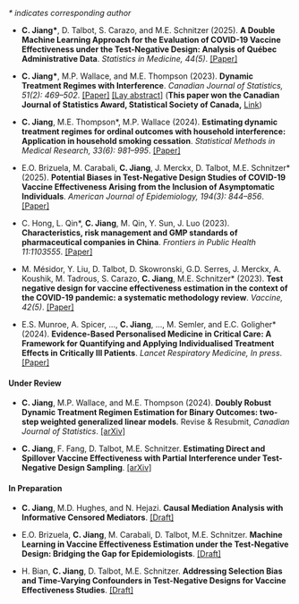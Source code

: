 *\* indicates corresponding author*

-   **C. Jiang\***, D. Talbot, S. Carazo, and M.E. Schnitzer (2025). **A Double Machine Learning Approach for the Evaluation of COVID-19 Vaccine Effectiveness under the Test-Negative Design: Analysis of Québec Administrative Data**. *Statistics in Medicine, 44(5)*. [[Paper]](https://onlinelibrary.wiley.com/doi/full/10.1002/sim.70025)

-   **C. Jiang\***, M.P. Wallace, and M.E. Thompson (2023). **Dynamic Treatment Regimes with Interference**. *Canadian Journal of Statistics, 51(2): 469–502*. [[Paper]](https://onlinelibrary.wiley.com/doi/abs/10.1002/cjs.11702) [[Lay abstract]](https://www.statisticsviews.com/article/lay-abstract-for-canadian-journal-of-statistics-article-dynamic-treatment-regimes-with-interference/) (**This paper won the Canadian Journal of Statistics Award, Statistical Society of Canada,** [Link](https://ssc.ca/en/awards/2024/cong-jiang-michael-wallace-and-mary-thompson-canadian-journal-statistics-award-2024))

-   **C. Jiang**, M.E. Thompson\*, M.P. Wallace (2024). **Estimating dynamic treatment regimes for ordinal outcomes with household interference: Application in household smoking cessation**. *Statistical Methods in Medical Research, 33(6): 981–995*. [[Paper]](https://journals.sagepub.com/doi/10.1177/09622802241242313)

-   E.O. Brizuela, M. Carabali, **C. Jiang**, J. Merckx, D. Talbot, M.E. Schnitzer\* (2025). **Potential Biases in Test-Negative Design Studies of COVID-19 Vaccine Effectiveness Arising from the Inclusion of Asymptomatic Individuals**. *American Journal of Epidemiology, 194(3): 844–856*. [[Paper]](https://doi.org/10.1093/aje/kwae288)

-   C. Hong, L. Qin\*, **C. Jiang**, M. Qin, Y. Sun, J. Luo (2023). **Characteristics, risk management and GMP standards of pharmaceutical companies in China**. *Frontiers in Public Health 11:1103555*. [[Paper]](https://www.ncbi.nlm.nih.gov/pmc/articles/PMC10031010/)

-   M. Mésidor, Y. Liu, D. Talbot, D. Skowronski, G.D. Serres, J. Merckx, A. Koushik, M. Tadrous, S. Carazo, **C. Jiang**, M.E. Schnitzer\* (2023). **Test negative design for vaccine effectiveness estimation in the context of the COVID-19 pandemic: a systematic methodology review**. *Vaccine, 42(5)*. [[Paper]](https://www.sciencedirect.com/science/article/pii/S0264410X23014469)

-   E.S. Munroe, A. Spicer, ..., **C. Jiang**, ..., M. Semler, and E.C. Goligher\* (2024). **Evidence-Based Personalised Medicine in Critical Care: A Framework for Quantifying and Applying Individualised Treatment Effects in Critically Ill Patients**. *Lancet Respiratory Medicine, In press*. [[Paper]](https://doi.org/10.1016/S2213-2600%2825%2900054-2)

#### Under Review

-   **C. Jiang**, M.P. Wallace, and M.E. Thompson (2024). **Doubly Robust Dynamic Treatment Regimen Estimation for Binary Outcomes: two-step weighted generalized linear models**. Revise & Resubmit, *Canadian Journal of Statistics*. [[arXiv]](https://arxiv.org/abs/2203.08269)

-   **C. Jiang**, F. Fang, D. Talbot, M.E. Schnitzer. **Estimating Direct and Spillover Vaccine Effectiveness with Partial Interference under Test-Negative Design Sampling**. [[arXiv]](https://www.medrxiv.org/content/10.1101/2025.02.24.25322826v1)

#### In Preparation

-   **C. Jiang**, M.D. Hughes, and N. Hejazi. **Causal Mediation Analysis with Informative Censored Mediators**. [[Draft]](#)

-   E.O. Brizuela, **C. Jiang**, M. Carabali, D. Talbot, M.E. Schnitzer. **Machine Learning in Vaccine Effectiveness Estimation under the Test-Negative Design: Bridging the Gap for Epidemiologists**. [[Draft]](#)

-   H. Bian, **C. Jiang**, D. Talbot, M.E. Schnitzer. **Addressing Selection Bias and Time-Varying Confounders in Test-Negative Designs for Vaccine Effectiveness Studies**. [[Draft]](#)
